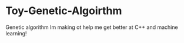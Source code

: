 # Toy-Genetic-Algoirthm
Genetic algorithm Im making ot help me get better at C++ and machine learning!
